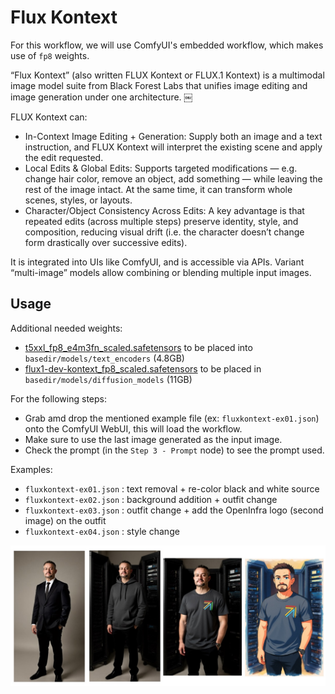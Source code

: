 # Flux Kontext

For this workflow, we will use ComfyUI's embedded workflow, which makes use of `fp8` weights.

“Flux Kontext” (also written FLUX Kontext or FLUX.1 Kontext) is a multimodal image model suite from Black Forest Labs that unifies image editing and image generation under one architecture.  ￼

FLUX Kontext can:
- In-Context Image Editing + Generation: Supply both an image and a text instruction, and FLUX Kontext will interpret the existing scene and apply the edit requested.
- Local Edits & Global Edits: Supports targeted modifications — e.g. change hair color, remove an object, add something — while leaving the rest of the image intact. At the same time, it can transform whole scenes, styles, or layouts.
- Character/Object Consistency Across Edits: A key advantage is that repeated edits (across multiple steps) preserve identity, style, and composition, reducing visual drift (i.e. the character doesn’t change form drastically over successive edits).

It is integrated into UIs like ComfyUI, and is accessible via APIs.
Variant “multi-image” models allow combining or blending multiple input images.

## Usage

Additional needed weights:
- [t5xxl_fp8_e4m3fn_scaled.safetensors](https://huggingface.co/comfyanonymous/flux_text_encoders/resolve/main/t5xxl_fp8_e4m3fn_scaled.safetensors) to be placed into `basedir/models/text_encoders` (4.8GB)
- [flux1-dev-kontext_fp8_scaled.safetensors](https://huggingface.co/Comfy-Org/flux1-kontext-dev_ComfyUI/resolve/main/split_files/diffusion_models/flux1-dev-kontext_fp8_scaled.safetensors) to be placed in `basedir/models/diffusion_models` (11GB)

For the following steps:
- Grab amd drop the mentioned example file (ex: `fluxkontext-ex01.json`) onto the ComfyUI WebUI, this will load the workflow.
- Make sure to use the last image generated as the input image.
- Check the prompt (in the `Step 3 - Prompt` node) to see the prompt used.

Examples:
- `fluxkontext-ex01.json` : text removal + re-color black and white source
- `fluxkontext-ex02.json` : background addition + outfit change
- `fluxkontext-ex03.json` : outfit change + add the OpenInfra logo (second image) on the outfit
- `fluxkontext-ex04.json` : style change

![fluxkontext-ex01_04.jpg](./fluxkontext-ex01_04.jpg)
